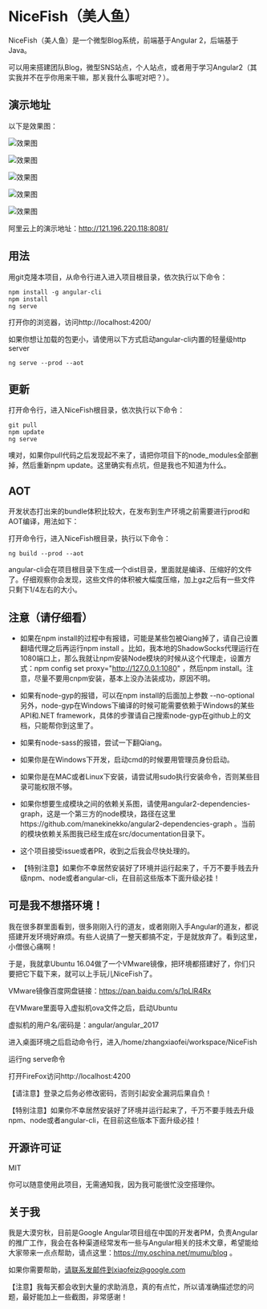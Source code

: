 # NiceFish（美人鱼）

NiceFish（美人鱼）是一个微型Blog系统，前端基于Angular 2，后端基于Java。

可以用来搭建团队Blog，微型SNS站点，个人站点，或者用于学习Angular2（其实我并不在乎你用来干嘛，那关我什么事呢对吧？）。 

## 演示地址

以下是效果图：

![效果图](/src/assets/imgs/1.png)

![效果图](/src/assets/imgs/2.png)

![效果图](/src/assets/imgs/3.png)

![效果图](/src/assets/imgs/4.png)

![效果图](/src/assets/imgs/5.png)

阿里云上的演示地址：http://121.196.220.118:8081/

## 用法

用git克隆本项目，从命令行进入进入项目根目录，依次执行以下命令：

	npm install -g angular-cli
	npm install
	ng serve

打开你的浏览器，访问http://localhost:4200/

如果你想让加载的包更小，请使用以下方式启动angular-cli内置的轻量级http server

	ng serve --prod --aot

## 更新

打开命令行，进入NiceFish根目录，依次执行以下命令：

	git pull
	npm update
	ng serve

噢对，如果你pull代码之后发现起不来了，请把你项目下的node_modules全部删掉，然后重新npm update。这里确实有点坑，但是我也不知道为什么。

## AOT

开发状态打出来的bundle体积比较大，在发布到生产环境之前需要进行prod和AOT编译，用法如下：

打开命令行，进入NiceFish根目录，执行以下命令：
	
	ng build --prod --aot

angular-cli会在项目根目录下生成一个dist目录，里面就是编译、压缩好的文件了。仔细观察你会发现，这些文件的体积被大幅度压缩，加上gz之后有一些文件只剩下1/4左右的大小。

## 注意（请仔细看）

 - 如果在npm install的过程中有报错，可能是某些包被Qiang掉了，请自己设置翻墙代理之后再运行npm install 。比如，我本地的ShadowSocks代理运行在1080端口上，那么我就让npm安装Node模块的时候从这个代理走，设置方式：npm config set proxy="http://127.0.0.1:1080"  ，然后npm install。注意，尽量不要用cnpm安装，基本上没办法装成功，原因不明。

 - 如果有node-gyp的报错，可以在npm install的后面加上参数 --no-optional 另外，node-gyp在Windows下编译的时候可能需要依赖于Windows的某些API和.NET framework，具体的步骤请自己搜索node-gyp在github上的文档，只能帮你到这里了。

 - 如果有node-sass的报错，尝试一下翻Qiang。

 - 如果你是在Windows下开发，启动cmd的时候要用管理员身份启动。

 - 如果你是在MAC或者Linux下安装，请尝试用sudo执行安装命令，否则某些目录可能权限不够。

 - 如果你想要生成模块之间的依赖关系图，请使用angular2-dependencies-graph，这是一个第三方的node模块，路径在这里https://github.com/manekinekko/angular2-dependencies-graph 。当前的模块依赖关系图我已经生成在src/documentation目录下。

 - 这个项目接受issue或者PR，收到之后我会尽快处理的。

 - 【特别注意】如果你不幸居然安装好了环境并运行起来了，千万不要手贱去升级npm、node或者angular-cli，在目前这些版本下面升级必挂！

## 可是我不想搭环境！

我在很多群里面看到，很多刚刚入行的道友，或者刚刚入手Angular的道友，都说搭建开发环境好麻烦。有些人说搞了一整天都搞不定，于是就放弃了。看到这里，小僧很心痛啊！

于是，我就拿Ubuntu 16.04做了一个VMware镜像，把环境都搭建好了，你们只要把它下载下来，就可以上手玩儿NiceFish了。

VMware镜像百度网盘链接：https://pan.baidu.com/s/1pLlR4Rx

在VMware里面导入虚拟机ova文件之后，启动Ubuntu

虚拟机的用户名/密码是：angular/angular_2017 

进入桌面环境之后启动命令行，进入/home/zhangxiaofei/workspace/NiceFish

运行ng serve命令

打开FireFox访问http://localhost:4200

【请注意】登录之后务必修改密码，否则引起安全漏洞后果自负！

【特别注意】如果你不幸居然安装好了环境并运行起来了，千万不要手贱去升级npm、node或者angular-cli，在目前这些版本下面升级必挂！

## 开源许可证
 MIT

 你可以随意使用此项目，无需通知我，因为我可能很忙没空搭理你。

## 关于我
我是大漠穷秋，目前是Google Angular项目组在中国的开发者PM，负责Angular的推广工作，我会在各种渠道经常发布一些与Angular相关的技术文章，希望能给大家带来一点点帮助，请点这里：https://my.oschina.net/mumu/blog  。

如果你需要帮助，请联系发邮件到xiaofeiz@google.com

【注意】我每天都会收到大量的求助消息，真的有点忙，所以请准确描述您的问题，最好能加上一些截图，非常感谢！